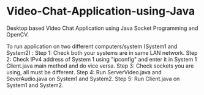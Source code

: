 # Video-Chat-Application-using-Java
Desktop based Video Chat Application using Java Socket Programming and OpenCV.

To run application on two different computers/system (System1 and System2) :
Step 1: Check both your systems are in same LAN network.
Step 2: Check IPv4 address of System 1 using "ipconfig" and enter it in System 1 Client.java main method and do vice versa.
Step 3: Check sockets you are using, all must be different.
Step 4: Run ServerVideo.java and SeverAudio.java on System1 and System2.
Step 5: Run Client.java on System1 and System2.
